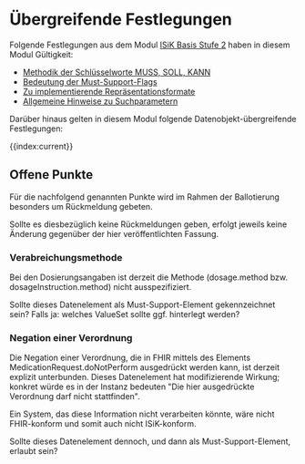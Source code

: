 # Übergreifende Festlegungen

Folgende Festlegungen aus dem Modul [ISiK Basis Stufe 2](https://simplifier.net/guide/isik-basismodul-stufe2/Einfuehrung) haben in diesem Modul Gültigkeit:
* [Methodik der Schlüsselworte MUSS, SOLL, KANN](https://simplifier.net/guide/isik-basismodul-stufe2/UebergreifendeFestlegungenMethodik)
* [Bedeutung der Must-Support-Flags](https://simplifier.net/guide/isik-basismodul-stufe2/UebergreifendeFestlegungenMust-Support-Flags)
* [Zu implementierende Repräsentationsformate](https://simplifier.net/guide/isik-basismodul-stufe2/UebergreifendeFestlegungenRepraesentationsformate)
* [Allgemeine Hinweise zu Suchparametern](https://simplifier.net/guide/isik-basismodul-stufe2/UebergreifendeFestlegungenSuchparameter)

Darüber hinaus gelten in diesem Modul folgende Datenobjekt-übergreifende Festlegungen:

{{index:current}}

## Offene Punkte

Für die nachfolgend genannten Punkte wird im Rahmen der Ballotierung besonders um Rückmeldung gebeten.

Sollte es diesbezüglich keine Rückmeldungen geben, erfolgt jeweils keine Änderung gegenüber der hier veröffentlichten Fassung.

### Verabreichungsmethode

Bei den Dosierungsangaben ist derzeit die Methode (dosage.method bzw. dosageInstruction.method) nicht ausspezifiziert.

Sollte dieses Datenelement als Must-Support-Element gekennzeichnet sein? Falls ja: welches ValueSet sollte ggf. hinterlegt werden?

### Negation einer Verordnung

Die Negation einer Verordnung, die in FHIR mittels des Elements MedicationRequest.doNotPerform ausgedrückt werden kann, ist derzeit explizit unterbunden.
Dieses Datenelement hat modifizierende Wirkung; konkret würde es in der Instanz bedeuten "Die hier ausgedrückte Verordnung darf nicht stattfinden".

Ein System, das diese Information nicht verarbeiten könnte, wäre nicht FHIR-konform und somit auch nicht ISiK-konform.

Sollte dieses Datenelement dennoch, und dann als Must-Support-Element, erlaubt sein?
